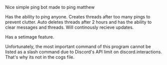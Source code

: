 Nice simple ping bot
made to ping matthew

Has the ability to ping anyone. Creates threads after too many pings to prevent clutter.
Auto deletes threads after 2 hours and has the ability to clear messages and threads.
Will continously recieve updates.

Has a setimage feature.

Unfortunately, the most important command of this program cannot be listed as a slash command due to Discord's API limit
on discord.interactions. That's why its not in the cogs file.
